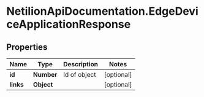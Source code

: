 # NetilionApiDocumentation.EdgeDeviceApplicationResponse

## Properties
Name | Type | Description | Notes
------------ | ------------- | ------------- | -------------
**id** | **Number** | Id of object | [optional] 
**links** | **Object** |  | [optional] 
